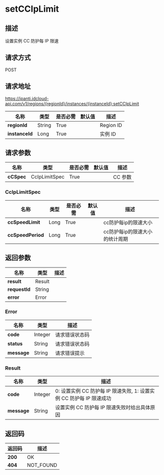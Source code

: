 # setCCIpLimit


## 描述
设置实例 CC 防护每 IP 限速

## 请求方式
POST

## 请求地址
https://ipanti.jdcloud-api.com/v1/regions/{regionId}/instances/{instanceId}:setCCIpLimit

|名称|类型|是否必需|默认值|描述|
|---|---|---|---|---|
|**regionId**|String|True| |Region ID|
|**instanceId**|Long|True| |实例 ID|

## 请求参数
|名称|类型|是否必需|默认值|描述|
|---|---|---|---|---|
|**cCSpec**|CcIpLimitSpec|True| |CC 参数|

### CcIpLimitSpec
|名称|类型|是否必需|默认值|描述|
|---|---|---|---|---|
|**ccSpeedLimit**|Long|True| |cc防护每ip的限速大小|
|**ccSpeedPeriod**|Long|True| |cc防护每ip的限速大小的统计周期|

## 返回参数
|名称|类型|描述|
|---|---|---|
|**result**|Result| |
|**requestId**|String| |
|**error**|Error| |

### Error
|名称|类型|描述|
|---|---|---|
|**code**|Integer|请求错误状态码|
|**status**|String|请求错误状态码|
|**message**|String|请求错误提示|
### Result
|名称|类型|描述|
|---|---|---|
|**code**|Integer|0: 设置实例 CC 防护每 IP 限速失败, 1: 设置实例 CC 防护每 IP 限速成功|
|**message**|String|设置实例 CC 防护每 IP 限速失败时给出具体原因|

## 返回码
|返回码|描述|
|---|---|
|**200**|OK|
|**404**|NOT_FOUND|

